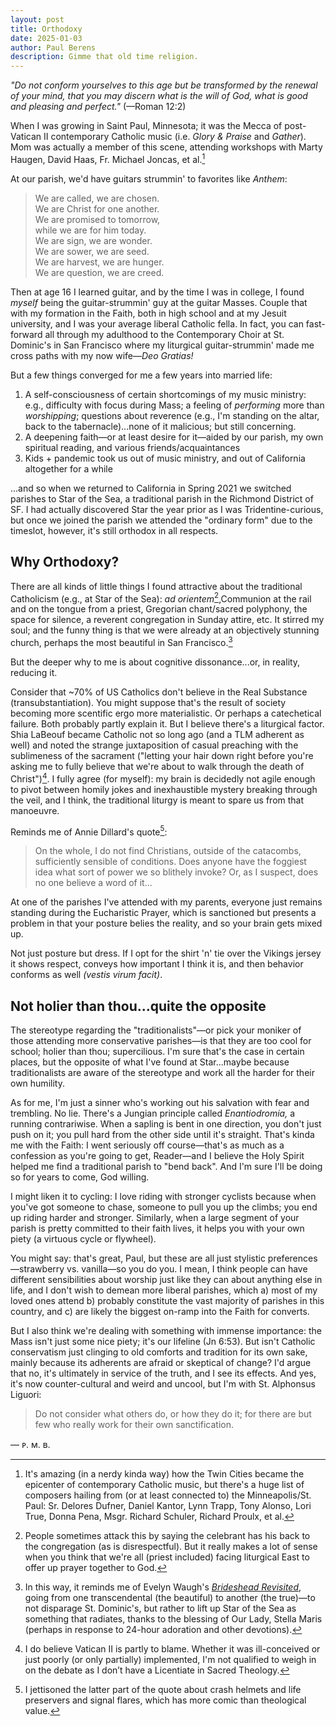 ```yaml
---
layout: post
title: Orthodoxy
date: 2025-01-03
author:	Paul Berens
description: Gimme that old time religion.
---
```

*"Do not conform yourselves to this age but be transformed by the renewal of your mind, that you may discern what is the will of God, what is good and pleasing and perfect."* (—Roman 12:2)

When I was growing in Saint Paul, Minnesota; it was the Mecca of post-Vatican II contemporary Catholic music (i.e. *Glory & Praise* and *Gather*). Mom was actually a member of this scene, attending workshops with Marty Haugen, David Haas, Fr. Michael Joncas, et al.[^1] 

[^1]: It's amazing (in a nerdy kinda way) how the Twin Cities became the epicenter of contemporary Catholic music, but there's a huge list of composers hailing from (or at least connected to) the Minneapolis/St. Paul: Sr. Delores Dufner, Daniel Kantor, Lynn Trapp, Tony Alonso, Lori True, Donna Pena, Msgr. Richard Schuler, Richard Proulx, et al.

At our parish, we'd have guitars strummin' to favorites like *Anthem*:

> We are called, we are chosen.  
We are Christ for one another.  
We are promised to tomorrow,  
while we are for him today.  
We are sign, we are wonder.  
We are sower, we are seed.  
We are harvest, we are hunger.  
We are question, we are creed.

Then at age 16 I learned guitar, and by the time I was in college, I found *myself* being the guitar-strummin' guy at the guitar Masses. Couple that with my formation in the Faith, both in high school and at my Jesuit university, and I was your average liberal Catholic fella. In fact, you can fast-forward all through my adulthood to the Contemporary Choir at St. Dominic's in San Francisco where my liturgical guitar-strummin' made me cross paths with my now wife—*Deo Gratias!*

But a few things converged for me a few years into married life:
1. A self-consciousness of certain shortcomings of my music ministry: e.g., difficulty with focus during Mass; a feeling of *performing* more than *worshipping*; questions about reverence (e.g., I'm standing on the altar, back to the tabernacle)...none of it malicious; but still concerning.
2. A deepening faith—or at least desire for it—aided by our parish, my own spiritual reading, and various friends/acquaintances
3. Kids + pandemic took us out of music ministry, and out of California altogether for a while

...and so when we returned to California in Spring 2021 we switched parishes to Star of the Sea, a traditional parish in the Richmond District of SF. I had actually discovered Star the year prior as I was Tridentine-curious, but once we joined the parish we attended the "ordinary form" due to the timeslot, however, it's still orthodox in all respects.

## Why Orthodoxy?
There are all kinds of little things I found attractive about the traditional Catholicism (e.g., at Star of the Sea): *ad orientem*[^2],Communion at the rail and on the tongue from a priest, Gregorian chant/sacred polyphony, the space for silence, a reverent congregation in Sunday attire, etc. It stirred my soul; and the funny thing is that we were already at an objectively stunning church, perhaps the most beautiful in San Francisco.[^3]

[^2]: People sometimes attack this by saying the celebrant has his back to the congregation (as is disrespectful). But it really makes a lot of sense when you think that we're all (priest included) facing liturgical East to offer up prayer together to God.

[^3]: In this way, it reminds me of Evelyn Waugh's [*Brideshead Revisited*](/books/brideshead/), going from one transcendental (the beautiful) to another (the true)—to not disparage St. Dominic's, but rather to lift up Star of the Sea as something that radiates, thanks to the blessing of Our Lady, Stella Maris (perhaps in response to 24-hour adoration and other devotions).

But the deeper why to me is about cognitive dissonance...or, in reality, reducing it.

Consider that ~70% of US Catholics don't believe in the Real Substance (transubstantiation). You might suppose that's the result of society becoming more scentific ergo more materialistic. Or perhaps a catechetical failure. Both probably partly explain it. But I believe there's a liturgical factor. Shia LaBeouf became Catholic not so long ago (and a TLM adherent as well) and noted the strange juxtaposition of casual preaching with the sublimeness of the sacrament ("letting your hair down right before you're asking me to fully believe that we're about to walk through the death of Christ")[^4]. I fully agree (for myself): my brain is decidedly not agile enough to pivot between homily jokes and inexhaustible mystery breaking through the veil, and I think, the traditional liturgy is meant to spare us from that manoeuvre.

[^4]: I do believe Vatican II is partly to blame. Whether it was ill-conceived or just poorly (or only partially) implemented, I'm not qualified to weigh in on the debate as I don’t have a Licentiate in Sacred Theology.

Reminds me of Annie Dillard's quote[^5]:

[^5]: I jettisoned the latter part of the quote about crash helmets and life preservers and signal flares, which has more comic than theological value.

> On the whole, I do not find Christians, outside of the catacombs, sufficiently sensible of conditions. Does anyone have the foggiest idea what sort of power we so blithely invoke? Or, as I suspect, does no one believe a word of it...

At one of the parishes I've attended with my parents, everyone just remains standing during the Eucharistic Prayer, which is sanctioned but presents a problem in that your posture belies the reality, and so your brain gets mixed up.

Not just posture but dress. If I opt for the shirt 'n' tie over the Vikings jersey it shows respect, conveys how important I think it is, and then behavior conforms as well *(vestis virum facit)*.

## Not holier than thou...quite the opposite
The stereotype regarding the "traditionalists"—or pick your moniker of those attending more conservative parishes—is that they are too cool for school; holier than thou; supercilious. I'm sure that's the case in certain places, but the opposite of what I've found at Star...maybe because traditionalists are aware of the stereotype and work all the harder for their own humility.

As for me, I'm just a sinner who's working out his salvation with fear and trembling. No lie. There's a Jungian principle called *Enantiodromia,* a running contrariwise. When a sapling is bent in one direction, you don't just push on it; you pull hard from the other side until it's straight. That's kinda me with the Faith: I went seriously off course—that's as much as a confession as you're going to get, Reader—and I believe the Holy Spirit helped me find a traditional parish to "bend back". And I'm sure I'll be doing so for years to come, God willing.

I might liken it to cycling: I love riding with stronger cyclists because when you've got someone to chase, someone to pull you up the climbs; you end up riding harder and stronger. Similarly, when a large segment of your parish is pretty committed to their faith lives, it helps you with your own piety (a virtuous cycle or flywheel).

You might say: that's great, Paul, but these are all just stylistic preferences—strawberry vs. vanilla—so you do you. I mean, I think people can have different sensibilities about worship just like they can about anything else in life, and I don't wish to demean more liberal parishes, which a) most of my loved ones attend b) probably constitute the vast majority of parishes in this country, and c) are likely the biggest on-ramp into the Faith for converts.

But I also think we're dealing with something with immense importance: the Mass isn't just some nice piety; it's our lifeline (Jn 6:53). But isn't Catholic conservatism just clinging to old comforts and tradition for its own sake, mainly because its adherents are afraid or skeptical of change? I'd argue that no, it's ultimately in service of the truth, and I see its effects. And yes, it's now counter-cultural and weird and uncool, but I'm with St. Alphonsus Liguori:

> Do not consider what others do, or how they do it; for there are but few who really work for their own sanctification.

— ᴘ. ᴍ. ʙ.